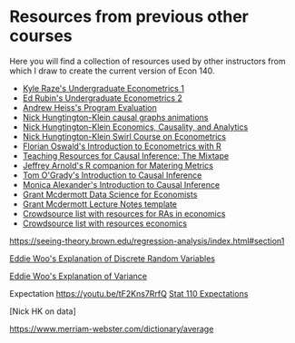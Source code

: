 # Resources from previous other courses
Here you will find a collection of resources used by other instructors from which I draw to create the current version of Econ 140.

- [Kyle Raze's Undergraduate Econometrics 1](https://github.com/kyleraze/EC320_Econometrics)
- [Ed Rubin's Undergraduate Econometrics 2](https://github.com/edrubin/EC421W19)
- [Andrew Heiss's Program Evaluation](https://evalsp22.classes.andrewheiss.com/syllabus/)
- [Nick Hungtington-Klein causal graphs animations](https://github.com/NickCH-K/causalgraphs)
- [Nick Hungtington-Klein Economics, Causality, and Analytics](https://github.com/NickCH-K/introcausality)
- [Nick Hungtington-Klein Swirl Course on Econometrics](https://github.com/NickCH-K/Econometrics)
- [Florian Oswald's Introduction to Econometrics with R](https://github.com/ScPoEcon/ScPoEconometrics-Slides)
- [Teaching Resources for Causal Inference: The Mixtape](https://github.com/scunning1975/mixtape_learnr)
- [Jeffrey Arnold's R companion for Matering Metrics](https://jrnold.github.io/masteringmetrics/)
- [Tom O'Grady's Introduction to Causal Inference](https://github.com/tomogradyucl/Causal-Inference-for-Beginning-Undergraduates)
- [Monica Alexander's Introduction to Causal Inference](https://mkiang.github.io/intro-ci-shortcourse/)
- [Grant Mcdermott Data Science for Economists](https://github.com/uo-ec607/lectures)
- [Grant Mcdermott Lecture Notes template](https://github.com/grantmcdermott/lecturenotes)
- [Crowdsource list with resources for RAs in economics](https://github.com/Alalalalaki/Guide2EconRA)
- [Crowdsource list with resources economics](https://github.com/antontarasenko/awesome-economics)

https://seeing-theory.brown.edu/regression-analysis/index.html#section1

[Eddie Woo's Explanation of Discrete Random Variables](https://www.youtube.com/watch?v=a9vcTvaBqfs)

[Eddie Woo's Explanation of Variance](https://www.youtube.com/watch?v=tzKggWvbACc&list=PL5KkMZvBpo5C9nhzyacvNtcWHLh3mvXJE&index=18)

Expectation https://youtu.be/tF2Kns7RrfQ
[Stat 110 Expectations](https://youtu.be/sheoa3TrcCI)


[Nick HK on data]

https://www.merriam-webster.com/dictionary/average
